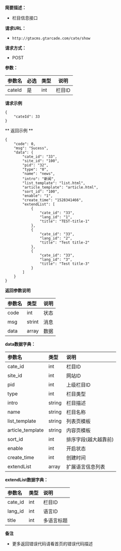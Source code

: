     
**简要描述：** 

- 栏目信息接口

**请求URL：** 
- ` http://gtacms.gtarcade.com/cate/show `
  
**请求方式：**
- POST 

**参数：** 

|参数名|必选|类型|说明|
|:----    |:---|:----- |-----   |
|cateId |是  |int | 栏目ID   |


 **请求示例**

``` 
{
	"cateId": 33
}
```

** 返回示例 **

```
{
    "code": 0,
    "msg": "Sucess",
    "data": {
        "cate_id": "33",
        "site_id": "100",
        "pid": "32",
        "type": "0",
        "name": "news",
        "intro": "新闻",
        "list_template": "list.html",
        "article_template": "article.html",
        "sort_id": "100",
        "enable": "1",
        "create_time": "1528341466",
        "extendList": [
            {
                "cate_id": "33",
                "lang_id": "1",
                "title": "TEST-title-1"
            },
            {
                "cate_id": "33",
                "lang_id": "2",
                "title": "Test title-2"
            },
            {
                "cate_id": "33",
                "lang_id": "3",
                "title": "Test title-3"
            }
        ]
    }
}
```
 **返回参数说明** 

|参数名|类型|说明|
|:-----  |:-----|-----                           |
|code |int   |状态  |
|msg  |strint   |消息  |
|data |array   |数据  |


**data数据字典：** 

|参数名|类型|说明|
|:----    |:---|:----- | 
|cate_id | int | 栏目ID |
|site_id | int | 网站ID |
|pid   |int |上级栏目ID   |
|type   |int | 栏目类型    |
|intro      |string |  栏目描述    |
|name      |string |  栏目名称    |
|list_template      |string |  列表页模板    |
|article_template      |string |  内容页模板    |
|sort_id       |int |  排序字段(越大越靠前)    |
|enable       |int |   开启状态    |
|create_time | int | 创建时间 |
|extendList        |array |  扩展语言信息列表    |


**extendList数据字典：** 

|参数名|类型|说明|
|:----    |:---|:----- | 
|cate_id | int | 栏目ID |
|lang_id | int | 语言ID |
|title   |int | 多语言标题   |

 **备注** 

- 更多返回错误代码请看首页的错误代码描述


